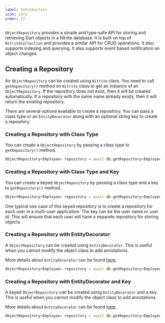 ```yaml
---
label: Introduction
icon: info
order: 17
---
```


`ObjectRepository` provides a simple and type-safe API for storing and retrieving Dart objects in a Nitrite database. It is built on top of `NitriteCollection` and provides a similar API for CRUD operations. It also supports indexing and querying. It also supports event based notification on object changes.

## Creating a Repository

An `ObjectRepository` can be created using `Nitrite` class. You need to call `getRepository()` method on `Nitrite` class to get an instance of an `ObjectRepository`. If the repository does not exist, then it will be created automatically. If a repository with the same name already exists, then it will return the existing repository.

There are several options available to create a repository. You can pass a class type or an `EntityDecorator` along with an optional string key to create a repository.


### Creating a Repository with Class Type

You can create a `ObjectRepository` by passing a class type to `getRepository()` method.

```dart
ObjectRepository<Employee> repository = await db.getRepository<Employee>();
```

### Creating a Repository with Class Type and Key

You can create a keyed `ObjectRepository` by passing a class type and a key to `getRepository()` method.

```dart
ObjectRepository<Employee> repository = await db.getRepository<Employee>(key: "myKey");
```

One typical use case of this keyed repository is to create a repository for each user in a multi-user application. The key can be the user name or user id. This will ensure that each user will have a separate repository for storing objects.

### Creating a Repository with EntityDecorator

A `ObjectRepository` can be created using `EntityDecorator`. This is useful when you cannot modify the object class to add annotations.

More details about `EntityDecorator` can be found [here](entity.md#entitydecorator).

```dart
ObjectRepository<Employee> repository = await db.getRepository<Employee>(entityDecorator: EmployeeDecorator());
```

### Creating a Repository with EntityDecorator and Key

A keyed `ObjectRepository` can be created using `EntityDecorator` and a key. This is useful when you cannot modify the object class to add annotations.

More details about `EntityDecorator` can be found [here](entity.md#entitydecorator).

```dart
ObjectRepository<Employee> repository = await db.getRepository<Employee>(entityDecorator: EmployeeDecorator(), key: "myKey");
```

